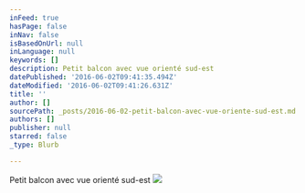 ```yaml
---
inFeed: true
hasPage: false
inNav: false
isBasedOnUrl: null
inLanguage: null
keywords: []
description: Petit balcon avec vue orienté sud-est
datePublished: '2016-06-02T09:41:35.494Z'
dateModified: '2016-06-02T09:41:26.631Z'
title: ''
author: []
sourcePath: _posts/2016-06-02-petit-balcon-avec-vue-oriente-sud-est.md
authors: []
publisher: null
starred: false
_type: Blurb

---
```

Petit balcon avec vue orienté sud-est
![](https://the-grid-user-content.s3-us-west-2.amazonaws.com/a2814103-80f1-4a7e-9911-90f9bfc51bb6.jpg)
